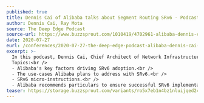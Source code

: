 ```yaml
---
published: true
title: Dennis Cai of Alibaba talks about Segment Routing SRv6 - Podcast
author: Dennis Cai, Ray Mota
source: The Deep Edge Podcast
source-url: https://www.buzzsprout.com/1010419/4702961-alibaba-dennis-cai-talks-about-segment-routing-episode-18
date: 2020-07-27
eurl: /conferences/2020-07-27-the-deep-edge-podcast-alibaba-dennis-cai-talks-about-segment-routing/
excerpt: >-
  In this podcast, Dennis Cai, Chief Architect of Network Infrastructure from Alibaba talks about Segment Routing SRv6.<br />
  Topics:<br /> 
  - Alibaba's key factors driving SRv6 adoption.<br />
  - The use-cases Alibaba plans to address with SRv6.<br />
  - SRv6 micro-instructions.<br />
  - Alibaba recommends particulars to ensure successful SRv6 implementation.
teaser: https://storage.buzzsprout.com/variants/ro5x7eb1n4bz1nluijqed2cqv4gl/74cb75bab2243992e98fab5156007185827084cf97936f24c0c66a651388df90.jpg
---
```

